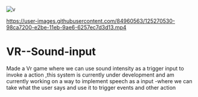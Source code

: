 ![v](https://user-images.githubusercontent.com/84960563/125270500-92d49100-e2be-11eb-8513-fc6120b87306.jpeg)


https://user-images.githubusercontent.com/84960563/125270530-98ca7200-e2be-11eb-9ae6-6257ec7d3d13.mp4

# VR--Sound-input
Made a Vr game where we can use sound intensity as a trigger input to invoke a action ,this system is currently under development  and am currently working on a way to implement speech  as a input -where we can take what the user says and use it to trigger events and other action
